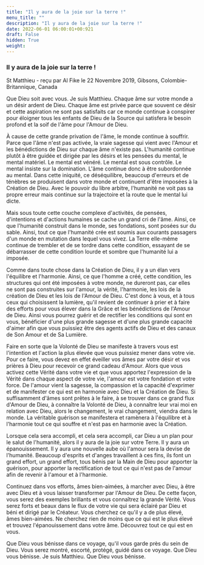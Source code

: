 ```yaml
---
title: "Il y aura de la joie sur la terre !"
menu_title: ""
description: "Il y aura de la joie sur la terre !"
date: 2022-06-01 06:00:01+00:921
draft: False
hidden: True
weight:
---
```

### Il y aura de la joie sur la terre !

St Matthieu - reçu par Al Fike le 22 Novembre 2019, Gibsons, Colombie-Britannique, Canada

Que Dieu soit avec vous. Je suis Matthieu. Chaque âme sur votre monde a un désir ardent de Dieu. Chaque âme est privée parce que souvent ce désir et cette aspiration ne sont pas satisfaits car ce monde continue à conspirer pour éloigner tous les enfants de Dieu de la Source qui satisfera le besoin profond et la soif de l'âme pour l'Amour de Dieu.

À cause de cette grande privation de l'âme, le monde continue à souffrir. Parce que l'âme n'est pas activée, la vraie sagesse qui vient avec l'Amour et les bénédictions de Dieu sur chaque âme n'existe pas. L'humanité continue plutôt à être guidée et dirigée par les désirs et les pensées du mental, le mental matériel. Le mental est vénéré. Le mental est sous contrôle. Le mental insiste sur la domination. L'âme continue donc à être subordonnée au mental. Dans cette iniquité, ce déséquilibre, beaucoup d'erreurs et de ténèbres se produisent dans votre monde et continuent d'être imposées à la Création de Dieu. Avec le pouvoir du libre arbitre, l'humanité ne voit pas sa propre erreur mais continue sur la trajectoire et la route que le mental lui dicte.

Mais sous toute cette couche complexe d'activités, de pensées, d'intentions et d'actions humaines se cache un grand cri de l'âme. Ainsi, ce que l'humanité construit dans le monde, ses fondations, sont posées sur du sable. Ainsi, tout ce que l'humanité crée est soumis aux courants passagers d'un monde en mutation dans lequel vous vivez. La Terre elle-même continue de trembler et de se tordre dans cette condition, essayant de se débarrasser de cette condition lourde et sombre que l'humanité lui a imposée.

Comme dans toute chose dans la Création de Dieu, il y a un élan vers l'équilibre et l'harmonie. Ainsi, ce que l'homme a créé, cette condition, les structures qui ont été imposées à votre monde, ne dureront pas, car elles ne sont pas construites sur l'amour, la vérité, l'harmonie, les lois de la création de Dieu  et les lois de l'Amour de Dieu. C'est donc à vous, et à tous ceux qui choisissent la lumière, qu'il revient de continuer à prier et à faire des efforts pour vous élever dans la Grâce et les bénédictions de l'Amour de Dieu. Ainsi vous pourrez guérir et de rectifier les conditions qui sont en vous, bénéficier d'une plus grande sagesse et d'une plus grande capacité d'aimer afin que vous puissiez être des agents actifs de Dieu et des canaux de Son Amour et de Sa Lumière.

Faire en sorte que la Volonté de Dieu se manifeste à travers vous est l'intention et l'action la plus élevée que vous puissiez mener dans votre vie. Pour ce faire, vous devez en effet éveiller vos âmes par votre désir et vos prières à Dieu pour recevoir ce grand cadeau d'Amour. Alors que vous activez cette Vérité dans votre vie et que vous apportez l'expression de la Vérité dans chaque aspect de votre vie, l'amour est votre fondation et votre force. De l'amour vient la sagesse, la compassion et la capacité d'exprimer et de manifester ce qui est en harmonie avec Dieu et la Création de Dieu. Si suffisamment d'âmes sont prêtes à le faire, à se trouver dans ce grand flux d'Amour de Dieu, à connaître la Volonté de Dieu, à connaître leur vrai moi en relation avec Dieu, alors le changement, le vrai changement, viendra dans le monde. La véritable guérison se manifestera et ramènera à l'équilibre et à l'harmonie tout ce qui souffre et n'est pas en harmonie avec la Création.

Lorsque cela sera accompli, et cela sera accompli, car Dieu a un plan pour le salut de l'humanité, alors il y aura de la joie sur votre Terre. Il y aura un épanouissement. Il y aura une nouvelle aube où l'amour sera la devise de l'humanité. Beaucoup d'esprits et d'anges travaillent à ces fins, ils font un grand effort, un grand effort, tous bénis par la Main de Dieu pour apporter la guérison, pour apporter la rectification de tout ce qui n'est pas de l'amour afin de revenir à l'amour et à l'harmonie.

Continuez dans vos efforts, âmes bien-aimées, à marcher avec Dieu, à être avec Dieu et à vous laisser transformer par l'Amour de Dieu. De cette façon, vous serez des exemples brillants et vous connaîtrez la grande Vérité. Vous serez forts et beaux dans le flux de votre vie qui sera éclairé par Dieu et béni et dirigé par le Créateur. Vous cherchez ce qu'il y a de plus élevé, âmes bien-aimées. Ne cherchez rien de moins que ce qui est le plus élevé et trouvez l'épanouissement dans votre âme. Découvrez tout ce qui est en vous.

Que Dieu vous bénisse dans ce voyage, qu'il vous garde près du sein de Dieu. Vous serez montré, escorté, protégé, guidé dans ce voyage. Que Dieu vous bénisse. Je suis Matthieu. Que Dieu vous bénisse.



